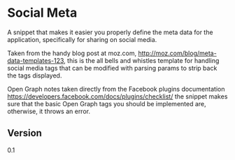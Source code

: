 # Social Meta

A snippet that makes it easier you properly define the meta data for the application, specifically for sharing on social media. 

Taken from the handy blog post at moz.com, http://moz.com/blog/meta-data-templates-123, this is the all bells and whistles template for handling social media tags that can be modified with parsing params to strip back the tags displayed.

Open Graph notes taken directly from the Facebook plugins documentation https://developers.facebook.com/docs/plugins/checklist/ the snippet makes sure that the basic Open Graph tags you should be implemented are, otherwise, it throws an error.

## Version

0.1